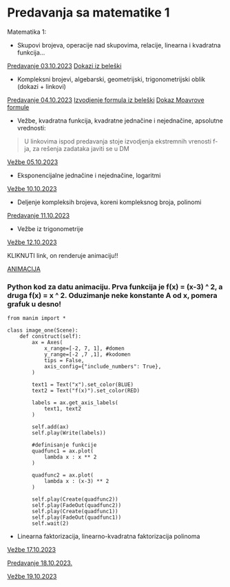 # Predavanja sa matematike 1

Matematika 1: 
- Skupovi brojeva, operacije nad skupovima, relacije, linearna i kvadratna funkcija...

[Predavanje 03.10.2023](https://drive.google.com/file/d/14UsH3bBysQAlv6kSk7i8S985p8x5oelv/view?usp=sharing)
[Dokazi iz beleški](https://drive.google.com/file/d/1FewdEBt_4Ly2R-9biGWyqgeyG-1D03AI/view?usp=sharing)

- Kompleksni brojevi, algebarski, geometrijski, trigonometrijski oblik (dokazi + linkovi)

[Predavanje 04.10.2023](https://drive.google.com/file/d/1u3ivMbaKPpEGyHOWy-zSIf8ETCOpkgWr/view?usp=sharing)
[Izvodjenje formula iz beleški](https://youtu.be/X7EiTLoyaqk)
[Dokaz Moavrove formule](http://mathsathawthorn.pbworks.com/f/De+Moivre%27s+Theorem+and+my+favourite+piece+of+maths.pdf)

- Vežbe, kvadratna funkcija, kvadratne jednačine i nejednačine, apsolutne vrednosti:
> U linkovima ispod predavanja stoje izvodjenja ekstremnih vrenosti f-ja, za rešenja zadataka javiti se u DM

[Vežbe 05.10.2023](https://drive.google.com/file/d/1eEONHCBsqQQ7j3Kbu5hlkIjvsfnSczOT/view?usp=sharing)

- Eksponencijalne jednačine i nejednačine, logaritmi

[Vežbe 10.10.2023](https://drive.google.com/file/d/1ostvISTJ_Or0rHqe02AW3-yG8hcrWUOk/view?usp=sharing)

- Deljenje kompleksih brojeva, koreni kompleksnog broja, polinomi

[Predavanje 11.10.2023](https://drive.google.com/file/d/1oPGEKwi3swQr0uM4w29YDsfMLUqkyMWT/view?usp=sharing)

- Vežbe iz trigonometrije

[Vežbe 12.10.2023](https://drive.google.com/file/d/1ChhndZarEJbCqXRdbEMXt6dCVINrge6G/view?usp=sharing)

KLIKNUTI link, on renderuje animaciju!!

[ANIMACIJA](https://github.com/swagineering/swagineering.github.io/assets/142833312/ddfc3191-57a7-4675-9921-f63ecef36bc4)

### Python kod za datu animaciju. Prva funkcija je f(x) = (x-3) ^ 2, a druga f(x) = x ^ 2. Oduzimanje neke konstante A od x, pomera grafuk u desno!

```
from manim import *

class image_one(Scene):
    def construct(self):
        ax = Axes(
            x_range=[-2, 7, 1], #domen
            y_range=[-2 ,7 ,1], #kodomen
            tips = False,
            axis_config={"include_numbers": True},
        )

        text1 = Text("x").set_color(BLUE)
        text2 = Text("f(x)").set_color(RED)

        labels = ax.get_axis_labels(
            text1, text2
        )

        self.add(ax)
        self.play(Write(labels))

        #definisanje funkcije
        quadfunc1 = ax.plot(
            lambda x : x ** 2
        )

        quadfunc2 = ax.plot(
            lambda x : (x-3) ** 2
        )
        
        self.play(Create(quadfunc2))
        self.play(FadeOut(quadfunc2))
        self.play(Create(quadfunc1))
        self.play(FadeOut(quadfunc1))
        self.wait(2)
```

- Linearna faktorizacija, linearno-kvadratna faktorizacija polinoma

[Vežbe 17.10.2023](https://drive.google.com/file/d/1Vz3Cc_4u5m-gW6AHUq7DZ6vMFm4dplls/view?usp=sharing)

[Predavanje 18.10.2023.](https://drive.google.com/file/d/1Ik0MkDXt0IkOPDpLwdIuknQ-5qXQLzKg/view?usp=sharing) 

[Vežbe 19.10.2023](https://drive.google.com/file/d/1IhruqToHWEv-6rxnXvxgXnf3-txWkqMs/view?usp=sharing)

